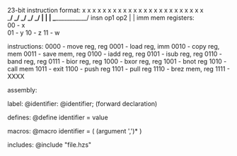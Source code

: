 23-bit instruction format:
x x x x  x x x x  x x x x x x x x  x x x x x x x x   
\_____/  \_/ \_/  \_____________/  \_____________/
   |      |   |          \________________/
  insn   op1 op2         |       |
                        imm     mem
registers:                           
00 - x                        
01 - y
10 - z
11 - w

instructions:
0000 - move reg, reg
0001 - load reg, imm
0010 - copy reg, mem
0011 - save mem, reg 
0100 - iadd reg, reg
0101 - isub reg, reg
0110 - band reg, reg
0111 - bior reg, reg
1000 - bxor reg, reg
1001 - bnot reg
1010 - call mem
1011 - exit
1100 - push reg
1101 - pull reg
1110 - brez mem, reg
1111 - XXXX


assembly:

label:
@identifier:
@identifier; (forward declaration)

defines:
@define identifier = value

macros:
@macro identifier = ( (argument ',')* )

includes:
@include "file.hzs"
